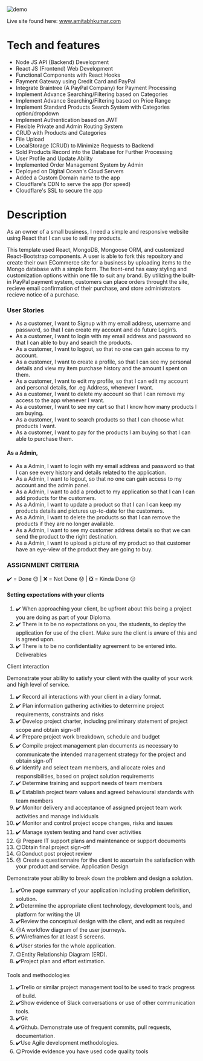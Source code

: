 ![demo](/client/public/images/aks.JPG)


Live site found here: www.amitabhkumar.com

# Tech and features

* Node JS API (Backend) Development
* React JS (Frontend) Web Development
* Functional Components with React Hooks
* Payment Gateway using Credit Card and PayPal
* Integrate Braintree (A PayPal Company) for Payment Processing
* Implement Advance Searching/Filtering based on Categories
* Implement Advance Searching/Filtering based on Price Range
* Implement Standard Products Search System with Categories option/dropdown
* Implement Authentication based on JWT
* Flexible Private and Admin Routing System
* CRUD with Products and Categories
* File Upload
* LocalStorage (CRUD) to Minimize Requests to Backend
* Sold Products Record into the Database for Further Processing
* User Profile and Update Ability
* Implemented Order Management System by Admin
* Deployed on Digital Ocean's Cloud Servers
* Added a Custom Domain name to the app
* Cloudflare's CDN to serve the app (for speed)
* Cloudflare's SSL to secure the app


# Description

As an owner of a small business, I need a simple and responsive website using React that I can use to sell my products. 

This template used React, MongoDB, Mongoose ORM, and customized React-Bootstrap components. A user is able to fork this repository and create their own ECommerce site for a business by uploading items to the Mongo database with a simple form. The front-end has easy styling and customization options within one file to suit any brand. By utilizing the built-in PayPal payment system, customers can place orders throught the site, recieve email confirmation of their purchase, and store administrators recieve notice of a purchase.

### User Stories

* As a customer, I want to Signup with my email address, username and password, so that I can create my account and do future Login’s.
* As a customer, I want to login with my email address and password so that I can able to buy and search the products.
* As a customer, I want to logout, so that no one can gain access to my account.
* As a customer, I want to create a profile, so that I can see my personal details and view my item purchase history and the amount I spent on  them.
* As a customer, I want to edit my profile, so that I can edit my account and personal details, for .eg Address, whenever I want.
* As a customer, I want to delete my account so that I can remove my access to the app whenever I want.
* As a customer, I want to see my cart so that I know how many products I am buying.
* As a customer, I want to search products so that I can choose what products I want.
* As a customer, I want to pay for the products I am buying so that I can able to purchase them.

#### As a Admin,

* As a Admin, I want to login with my email address and password so that I can see every history and details related to the application.
* As a Admin, I want to logout, so that no one can gain access to my account and the admin panel.
* As a Admin, I want to add a product to my application so that I can I can add products for the customers.
* As a Admin, I want to update a product so that I can I can keep my products details and pictures up-to-date for the customers.
* As a Admin, I want to delete the products so that I can remove the products if they are no longer available.
* As a Admin, I want to see my customer address details so that we can send the product to the right destination.
* As a Admin, I want to upload a picture of my product so that customer have an eye-view of the product they are going to buy.



### ASSIGNMENT CRITERIA
✔️ = Done 😊 | ❌ = Not Done 😞 | ❎ = Kinda Done 😑
#### Setting expectations with your clients

1. ✔️ When approaching your client, be upfront about this being a project you are doing as part of your Diploma.
2. ✔️ There is to be no expectations on you, the students, to deploy the application for use of the client. Make sure the client is aware of this and is agreed upon.
3. ✔️ There is to be no confidentiality agreement to be entered into.
Deliverables

Client interaction

Demonstrate your ability to satisfy your client with the quality of your work and high level of service.

1. ✔️  Record all interactions with your client in a diary format.
2. ✔️ Plan information gathering activities to determine project requirements, constraints and risks
3. ✔️ Develop project charter, including preliminary statement of project scope and obtain sign-off
4. ✔️ Prepare project work breakdown, schedule and budget
5. ✔️ Compile project management plan documents as necessary to communicate the intended management strategy for the project and obtain sign-off
6. ✔️ Identify and select team members, and allocate roles and responsibilities, based on project solution requirements
7. ✔️ Determine training and support needs of team members
8. ✔️ Establish project team values and agreed behavioural standards with team members
9. ✔️ Monitor delivery and acceptance of assigned project team work activities and manage individuals
10. ✔️ Monitor and control project scope changes, risks and issues
11. ✔️ Manage system testing and hand over activities
12. 😑 Prepare IT support plans and maintenance or support documents
13. 😑Obtain final project sign-off
14. 😑Conduct post project review
15. 😞 Create a questionnaire for the client to ascertain the satisfaction with your product and service.
Application Design

Demonstrate your ability to break down the problem and design a solution.

1. ✔️One page summary of your application including problem definition, solution.
2. ✔️Determine the appropriate client technology, development tools, and platform for writing the UI
3. ✔️Review the conceptual design with the client, and edit as required
4. 😑A workflow diagram of the user journey/s.
5. ✔️Wireframes for at least 5 screens.
6. ✔️User stories for the whole application.
7. 😑Entity Relationship Diagram (ERD).
8. ✔️Project plan and effort estimation.

Tools and methodologies

1. ✔️Trello or similar project management tool to be used to track progress of build.
2. ✔️Show evidence of Slack conversations or use of other communication tools.
3. ✔️Git
4. ✔️Github. Demonstrate use of frequent commits, pull requests, documentation.
5. ✔️Use Agile development methodologies.
6. 😑Provide evidence you have used code quality tools


